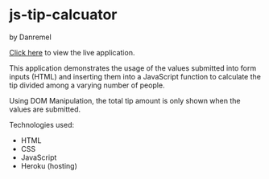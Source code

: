 # js-tip-calcuator

by Danremel

[Click here](https://dremel-js-tip-calculator.herokuapp.com) to view the live application.

This application demonstrates the usage of the values submitted into form inputs (HTML) and inserting them into a JavaScript function to calculate the tip divided among a varying number of people. 

Using DOM Manipulation, the total tip amount is only shown when the values are submitted.

Technologies used:
- HTML
- CSS
- JavaScript
- Heroku (hosting)